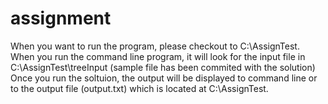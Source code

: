 # assignment

When you want to run the program, please checkout to C:\AssignTest.
When you run the command line program, it will look for the input file in C:\AssignTest\treeInput (sample file has been commited with the solution)
Once you run the soltuion, the output will be displayed to command line or to the output file (output.txt) which is located at C:\AssignTest.
